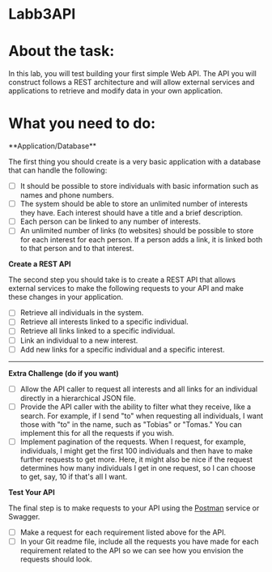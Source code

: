 # Labb3API

# About the task:

In this lab, you will test building your first simple Web API. The API you will construct follows a REST architecture and will allow external services and applications to retrieve and modify data in your own application.

# What you need to do:

<aside>
**Application/Database**

The first thing you should create is a very basic application with a database that can handle the following:

- [ ] It should be possible to store individuals with basic information such as names and phone numbers.
- [ ] The system should be able to store an unlimited number of interests they have. Each interest should have a title and a brief description.
- [ ] Each person can be linked to any number of interests.
- [ ] An unlimited number of links (to websites) should be possible to store for each interest for each person. If a person adds a link, it is linked both to that person and to that interest.

**Create a REST API**

The second step you should take is to create a REST API that allows external services to make the following requests to your API and make these changes in your application.

- [ ] Retrieve all individuals in the system.
- [ ] Retrieve all interests linked to a specific individual.
- [ ] Retrieve all links linked to a specific individual.
- [ ] Link an individual to a new interest.
- [ ] Add new links for a specific individual and a specific interest.

---

**Extra Challenge (do if you want)**

- [ ] Allow the API caller to request all interests and all links for an individual directly in a hierarchical JSON file.
- [ ] Provide the API caller with the ability to filter what they receive, like a search. For example, if I send "to" when requesting all individuals, I want those with "to" in the name, such as "Tobias" or "Tomas." You can implement this for all the requests if you wish.
- [ ] Implement pagination of the requests. When I request, for example, individuals, I might get the first 100 individuals and then have to make further requests to get more. Here, it might also be nice if the request determines how many individuals I get in one request, so I can choose to get, say, 10 if that's all I want.

**Test Your API**

The final step is to make requests to your API using the [Postman](https://www.postman.com/) service or Swagger.

- [ ] Make a request for each requirement listed above for the API.
- [ ] In your Git readme file, include all the requests you have made for each requirement related to the API so we can see how you envision the requests should look.
